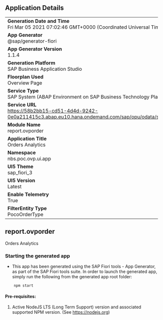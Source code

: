 ## Application Details
|               |
| ------------- |
|**Generation Date and Time**<br>Fri Mar 05 2021 07:02:46 GMT+0000 (Coordinated Universal Time)|
|**App Generator**<br>@sap/generator-fiori|
|**App Generator Version**<br>1.1.4|
|**Generation Platform**<br>SAP Business Application Studio|
|**Floorplan Used**<br>Overview Page|
|**Service Type**<br>SAP System (ABAP Environment on SAP Business Technology Platform)|
|**Service URL**<br>https://58b2bb15-cd51-4d4d-9242-0e0a211415c3.abap.eu10.hana.ondemand.com/sap/opu/odata/sap/ZPOCO_UI_ORDER_OVP_O2/
|**Module Name**<br>report.ovporder|
|**Application Title**<br>Orders Analytics|
|**Namespace**<br>nbs.poc.ovp.ui.app|
|**UI5 Theme**<br>sap_fiori_3|
|**UI5 Version**<br>Latest|
|**Enable Telemetry**<br>True|
|**FilterEntity Type**<br>PocoOrderType|

## report.ovporder

Orders Analytics

### Starting the generated app

-   This app has been generated using the SAP Fiori tools - App Generator, as part of the SAP Fiori tools suite.  In order to launch the generated app, simply run the following from the generated app root folder:

```
    npm start
```


#### Pre-requisites:

1. Active NodeJS LTS (Long Term Support) version and associated supported NPM version.  (See https://nodejs.org)


